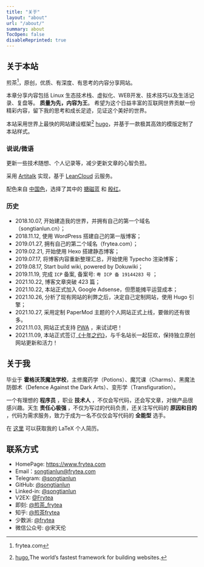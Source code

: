 ```yaml
---
title: "关于"
layout: "about"
url: "/about/"
summary: about
TocOpen: false
disableReprinted: true
---
```


## 关于本站

煎茶[^1]，原创，优质、有深度、有思考的内容分享网站。

本章分享内容包括 Linux 生态技术栈、虚拟化、WEB开发、技术技巧以及生活记录、复盘等。 **质量为先，内容为王**。 希望为这个日益丰富的互联网世界贡献一份精彩内容，留下我的思考和成长足迹，见证这个美好的世界。

本站采用世界上最快的网站建设框架[^2] [hugo](https://gohugo.io/)，并基于一款极其高效的模版定制了本站样式。

### 说说/微语

更新一些技术随想、个人记录等，减少更新文章的心智负担。

采用 [Artitalk](https://artitalk.js.org) 实现，基于 [LeanCloud](https://leancloud.cn) 云服务。

配色来自 [中国色](http://zhongguose.com/)，选择了其中的 [搪磁蓝](http://zhongguose.com/#tangcilan) 和 [殷红](http://zhongguose.com/#yanhong)。

[^1]: frytea.com
[^2]: [hugo](https://gohugo.io/),The world’s fastest framework for building websites. 

### 历史

- 2018.10.07, 开始建造我的世界，并拥有自己的第一个域名（songtianlun.cn）；
- 2018.11.12, 使用 WordPress 搭建自己的第一版博客；
- 2019.01.27, 拥有自己的第二个域名（frytea.com）；
- 2019.02.21, 开始使用 Hexo 搭建静态博客；
- 2019.07.17, 将博客内容重新整理汇总，开始使用 Typecho 渲染博客；
- 2019.08.17, Start build wiki, powered by Dokuwiki；
- 2019.11.19, 完成 `ICP` 备案, 备案号: `粤 ICP 备 19144283 号` ；
- 2021.10.22, 博客文章突破 423 篇；
- 2021.10.22, 本站正式加入 Google Adsense，但愿能摊平运营成本；
- 2021.10.26, 分析了现有网站的利弊之后，决定自己定制网站，使用 Hugo 引擎；
- 2021.10.27, 采用定制 PaperMod 主题的个人网站正式上线，要做的还有很多。
- 2021.11.03, 网站正式支持 [PWA](https://developer.mozilla.org/zh-CN/docs/Web/Progressive_web_apps) ，来试试吧！
- 2021.11.09, 本站正式签订[《十年之约》](https://www.foreverblog.cn)，与千名站长一起狂欢，保持独立原创网站更新和活力！

## 关于我

毕业于 **霍格沃茨魔法学校**，主修魔药学（Potions）、魔咒课（Charms）、黑魔法防御术（Defence Against the Dark Arts）、变形学（Transfiguration）。

一个有理想的 **程序员** ，职业 **技术人** ，不仅会写代码，还会写文章，对做产品很感兴趣。天生 **责任心极强** ，不仅为写过的代码负责，还关注写代码的 **原因和目的** ，代码为需求服务，致力于成为一名不仅仅会写代码的 **全能型** 选手。

在 [这里](https://www.overleaf.com/read/fntrwsvyfhny) 可以获取我的 LaTeX 个人简历。

## 联系方式

- HomePage: <https://www.frytea.com>
- Email：[songtianlun@frytea.com](mailto:songtianlun@frytea.com)
- Telegram: [@songtianlun](https://t.me/songtianlun)
- GitHub: [@songtianlun](https://github.com/songtianlun)
- Linked-in: [@songtianlun](https://www.linkedin.com/in/songtianlun/)
- V2EX: [@Frytea](https://www.v2ex.com/member/Frytea)
- 即刻: [@煎茶_frytea](https://web.okjike.com/u/93f05b30-c2af-4096-b90e-32961464b881)
- 知乎: [@煎茶frytea](https://www.zhihu.com/people/song-tian-lun-64)
- 少数派: [@frytea](https://sspai.com/u/frytea/)
- 微信公众号: @宋天伦

